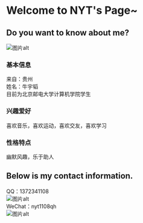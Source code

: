 # Welcome to NYT's Page~
## Do you want to know about me?  
![图片alt]( https://github.com/nyt1108qh/nyt1108qh.github.io/blob/103501f1f812bd8475413573c65e975b75a64139/%E5%93%88.jpg"图片title")
### 基本信息
来自：贵州  
姓名：牛宇韬  
目前为北京邮电大学计算机学院学生
### 兴趣爱好
喜欢音乐，喜欢运动，喜欢交友，喜欢学习
### 性格特点
幽默风趣，乐于助人
## Below is my contact information.
QQ：1372341108  
![图片alt]( https://github.com/nyt1108qh/nyt1108qh.github.io/blob/8d82ba8f3aa0e0a664a0e022155086e0c813033f/qq%E7%A0%81.png
"图片title")  
WeChat：nyt1108qh  
![图片alt]( https://github.com/nyt1108qh/nyt1108qh.github.io/blob/8d82ba8f3aa0e0a664a0e022155086e0c813033f/%E5%BE%AE%E4%BF%A1%E7%A0%81.png
"图片title")
